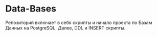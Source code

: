 # Data-Bases
Репозиторий включает в себя скрипты и начало проекта по Базам Данных на PostgreSQL. 
Далее, DDL и INSERT скрипты.

